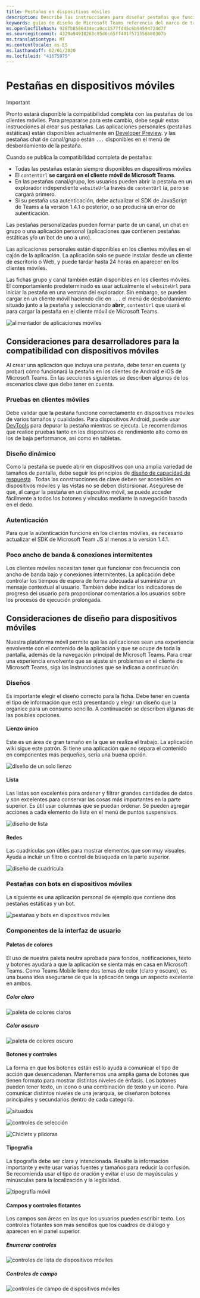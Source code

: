 ```yaml
---
title: Pestañas en dispositivos móviles
description: Describe las instrucciones para diseñar pestañas que funcionan en dispositivos móviles.
keywords: guías de diseño de Microsoft Teams referencia del marco de trabajo de aplicaciones móviles
ms.openlocfilehash: 928fb8586434eca9cc1577fd45c6b94594724d7f
ms.sourcegitcommit: 4329a94918263c85d6c65ff401f571556b80307b
ms.translationtype: MT
ms.contentlocale: es-ES
ms.lasthandoff: 02/01/2020
ms.locfileid: "41675975"
---
```

# <a name="tabs-on-mobile"></a>Pestañas en dispositivos móviles

> [!Important]
> Pronto estará disponible la compatibilidad completa con las pestañas de los clientes móviles. Para prepararse para este cambio, debe seguir estas instrucciones al crear sus pestañas. Las aplicaciones personales (pestañas estáticas) están disponibles actualmente en [Developer Preview](~/resources/dev-preview/developer-preview-intro.md). y las pestañas chat de canal/grupo están `...` disponibles en el menú de desbordamiento de la pestaña.
>
> Cuando se publica la compatibilidad completa de pestañas:
>
> * Todas las pestañas estarán siempre disponibles en dispositivos móviles
> * El `contentUrl` **se cargará en el cliente móvil de Microsoft Teams**.
> * En las pestañas canal/grupo, los usuarios pueden abrir la pestaña en un explorador independiente `websiteUrl`a través de `contentUrl` la, pero se cargará primero.
> * Si su pestaña usa autenticación, debe actualizar el SDK de JavaScript de Teams a la versión 1.4.1 o posterior, o se producirá un error de autenticación.

Las pestañas personalizadas pueden formar parte de un canal, un chat en grupo o una aplicación personal (aplicaciones que contienen pestañas estáticas y/o un bot de uno a uno).

Las aplicaciones personales están disponibles en los clientes móviles en el cajón de la aplicación. La aplicación solo se puede instalar desde un cliente de escritorio o Web, y puede tardar hasta 24 horas en aparecer en los clientes móviles.

Las fichas grupo y canal también están disponibles en los clientes móviles. El comportamiento predeterminado es usar actualmente el `websiteUrl` para iniciar la pestaña en una ventana del explorador. Sin embargo, se pueden cargar en un cliente móvil haciendo clic en `...` el menú de desbordamiento situado junto a la pestaña y seleccionando **abrir**, `contentUrl` que usará el para cargar la pestaña en el cliente móvil de Microsoft Teams.

![alimentador de aplicaciones móviles](~/assets/images/app-drawer.png)

## <a name="developer-considerations-for-mobile-support"></a>Consideraciones para desarrolladores para la compatibilidad con dispositivos móviles

Al crear una aplicación que incluya una pestaña, debe tener en cuenta (y probar) cómo funcionará la pestaña en los clientes de Android e iOS de Microsoft Teams. En las secciones siguientes se describen algunos de los escenarios clave que debe tener en cuenta.

### <a name="testing-on-mobile-clients"></a>Pruebas en clientes móviles

Debe validar que la pestaña funcione correctamente en dispositivos móviles de varios tamaños y cualidades. Para dispositivos Android, puede usar [DevTools](~/tabs/how-to/developer-tools.md) para depurar la pestaña mientras se ejecuta. Le recomendamos que realice pruebas tanto en los dispositivos de rendimiento alto como en los de baja performance, así como en tabletas.

### <a name="responsive-design"></a>Diseño dinámico

Como la pestaña se puede abrir en dispositivos con una amplia variedad de tamaños de pantalla, debe seguir los principios de [diseño de capacidad de respuesta](https://www.w3schools.com/html/html_responsive.asp) . Todas las construcciones de clave deben ser accesibles en dispositivos móviles y las vistas no se deben distorsionar. Asegúrese de que, al cargar la pestaña en un dispositivo móvil, se puede acceder fácilmente a todos los botones y vínculos mediante la navegación basada en el dedo.

### <a name="authentication"></a>Autenticación

Para que la autenticación funcione en los clientes móviles, es necesario actualizar el SDK de Microsoft Team JS al menos a la versión 1.4.1.

### <a name="low-bandwidth--intermittent-connections"></a>Poco ancho de banda & conexiones intermitentes

Los clientes móviles necesitan tener que funcionar con frecuencia con ancho de banda bajo y conexiones intermitentes. La aplicación debe controlar los tiempos de espera de forma adecuada al suministrar un mensaje contextual al usuario. También debe indicar los indicadores de progreso del usuario para proporcionar comentarios a los usuarios sobre los procesos de ejecución prolongada.

## <a name="design-considerations-for-mobile"></a>Consideraciones de diseño para dispositivos móviles

Nuestra plataforma móvil permite que las aplicaciones sean una experiencia envolvente con el contenido de la aplicación y que se ocupe de toda la pantalla, además de la navegación principal de Microsoft Teams. Para crear una experiencia envolvente que se ajuste sin problemas en el cliente de Microsoft Teams, siga las instrucciones que se indican a continuación.

### <a name="layouts"></a>Diseños

Es importante elegir el diseño correcto para la ficha. Debe tener en cuenta el tipo de información que está presentando y elegir un diseño que la organice para un consumo sencillo. A continuación se describen algunas de las posibles opciones.

#### <a name="single-canvas"></a>Lienzo único

Este es un área de gran tamaño en la que se realiza el trabajo. La aplicación wiki sigue este patrón. Si tiene una aplicación que no separa el contenido en componentes más pequeños, sería una buena opción.

![diseño de un solo lienzo](~/assets/images/mobile-single-canvas.png)

#### <a name="list"></a>Lista

Las listas son excelentes para ordenar y filtrar grandes cantidades de datos y son excelentes para conservar las cosas más importantes en la parte superior. Es útil usar columnas que se puedan ordenar. Se pueden agregar acciones a cada elemento de lista en el menú de puntos suspensivos.

![diseño de lista](~/assets/images/mobile-list.png)

#### <a name="grid"></a>Redes

Las cuadrículas son útiles para mostrar elementos que son muy visuales. Ayuda a incluir un filtro o control de búsqueda en la parte superior.

![diseño de cuadrícula](~/assets/images/mobile-grid.png)

### <a name="tabs-with-bots-on-mobile"></a>Pestañas con bots en dispositivos móviles

La siguiente es una aplicación personal de ejemplo que contiene dos pestañas estáticas y un bot.

![pestañas y bots en dispositivos móviles](~/assets/images/mobile-tab-with-bot.png)

### <a name="ui-components"></a>Componentes de la interfaz de usuario

#### <a name="color-palettes"></a>Paletas de colores

El uso de nuestra paleta neutra aprobada para fondos, notificaciones, texto y botones ayudará a que la aplicación se sienta más en casa en Microsoft Teams. Como Teams Mobile tiene dos temas de color (claro y oscuro), es una buena idea asegurarse de que la aplicación tenga un aspecto excelente en ambos.

##### <a name="light-color"></a>Color claro

![paleta de colores claros](~/assets/images/light-color.png)

##### <a name="dark-color"></a>Color oscuro

![paleta de colores oscuro](~/assets/images/dark-color.png)

#### <a name="buttons-and-controls"></a>Botones y controles

La forma en que los botones están estilo ayuda a comunicar el tipo de acción que desencadenan. Mantenemos una amplia gama de botones que tienen formato para mostrar distintos niveles de énfasis. Los botones pueden tener texto, un icono o una combinación de texto y un icono. Para comunicar distintos niveles de una jerarquía, se diseñaron botones principales y secundarios dentro de cada categoría.

![situados](~/assets/images/buttons.png)

![controles de selección](~/assets/images/selection-controls.png)

![Chiclets y píldoras](~/assets/images/chiclets-and-pills.png)

#### <a name="typography"></a>Tipografía

La tipografía debe ser clara y intencionada. Resalte la información importante y evite usar varias fuentes y tamaños para reducir la confusión. Se recomienda usar el tipo de oración y evitar el uso de mayúsculas y minúsculas para la localización y la legibilidad.

![tipografía móvil](~/assets/images/mobile-typography.png)

#### <a name="fields-and-flyouts"></a>Campos y controles flotantes

Los campos son áreas en las que los usuarios pueden escribir texto. Los controles flotantes son más sencillos que los cuadros de diálogo y aparecen en el panel superior.

##### <a name="list-controls"></a>Enumerar controles

![controles de lista de dispositivos móviles](~/assets/images/mobile-list-controls.png)

##### <a name="field-controls"></a>Controles de campo

![controles de campo de dispositivos móviles](~/assets/images/mobile-field-controls.png)
